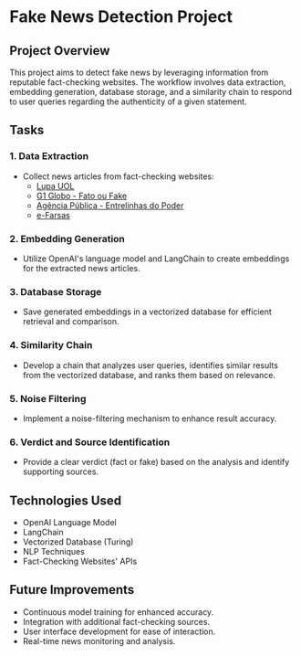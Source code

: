# Fake News Detection Project

## Project Overview

This project aims to detect fake news by leveraging information from reputable fact-checking websites. The workflow involves data extraction, embedding generation, database storage, and a similarity chain to respond to user queries regarding the authenticity of a given statement.

## Tasks

### 1. Data Extraction
- Collect news articles from fact-checking websites:
  - [Lupa UOL](https://lupa.uol.com.br/jornalismo/categoria/verifica%C3%A7%C3%A3o)
  - [G1 Globo - Fato ou Fake](https://g1.globo.com/fato-ou-fake/)
  - [Agência Pública - Entrelinhas do Poder](https://apublica.org/tipo_nota/entrelinhas-do-poder/)
  - [e-Farsas](https://www.e-farsas.com/)

### 2. Embedding Generation
- Utilize OpenAI's language model and LangChain to create embeddings for the extracted news articles.

### 3. Database Storage
- Save generated embeddings in a vectorized database for efficient retrieval and comparison.

### 4. Similarity Chain
- Develop a chain that analyzes user queries, identifies similar results from the vectorized database, and ranks them based on relevance.

### 5. Noise Filtering
- Implement a noise-filtering mechanism to enhance result accuracy.

### 6. Verdict and Source Identification
- Provide a clear verdict (fact or fake) based on the analysis and identify supporting sources.

## Technologies Used
- OpenAI Language Model
- LangChain
- Vectorized Database (Turing)
- NLP Techniques
- Fact-Checking Websites' APIs

## Future Improvements
- Continuous model training for enhanced accuracy.
- Integration with additional fact-checking sources.
- User interface development for ease of interaction.
- Real-time news monitoring and analysis.


